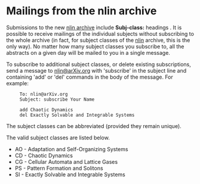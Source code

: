 Mailings from the nlin archive
==============================

Submissions to the new [nlin archive](/new/nlin.md) include **Subj-class:** headings . It is possible to receive mailings of the individual subjects without subscribing to the whole archive (in fact, for subject classes of the [nlin](https://arxiv.org/archive/nlin) archive, this is the only way). No matter how many subject classes you subscribe to, all the abstracts on a given day will be mailed to you in a single message.

To subscribe to additional subject classes, or delete existing subscriptions, send a message to nlin@arXiv.org with 'subscribe' in the subject line and containing 'add' or 'del' commands in the body of the message. For example:

         To: nlin@arXiv.org
         Subject: subscribe Your Name

         add Chaotic Dynamics
         del Exactly Solvable and Integrable Systems

The subject classes can be abbreviated (provided they remain unique).

The valid subject classes are listed below.

*   AO - Adaptation and Self-Organizing Systems
*   CD - Chaotic Dynamics
*   CG - Cellular Automata and Lattice Gases
*   PS - Pattern Formation and Solitons
*   SI - Exactly Solvable and Integrable Systems
